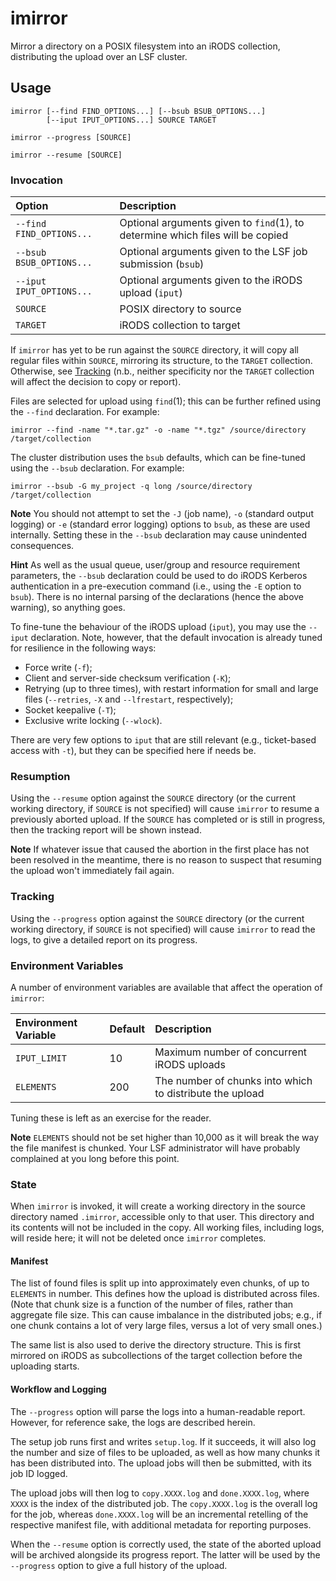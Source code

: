 # imirror

Mirror a directory on a POSIX filesystem into an iRODS collection,
distributing the upload over an LSF cluster.

## Usage

    imirror [--find FIND_OPTIONS...] [--bsub BSUB_OPTIONS...]
            [--iput IPUT_OPTIONS...] SOURCE TARGET

    imirror --progress [SOURCE]

    imirror --resume [SOURCE]

### Invocation

| Option                   | Description                               |
| :----------------------- | :---------------------------------------- |
| `--find FIND_OPTIONS...` | Optional arguments given to `find`(1), to determine which files will be copied |
| `--bsub BSUB_OPTIONS...` | Optional arguments given to the LSF job submission (`bsub`) |
| `--iput IPUT_OPTIONS...` | Optional arguments given to the iRODS upload (`iput`) |
| `SOURCE`                 | POSIX directory to source                 |
| `TARGET`                 | iRODS collection to target                |

If `imirror` has yet to be run against the `SOURCE` directory, it will
copy all regular files within `SOURCE`, mirroring its structure, to the
`TARGET` collection. Otherwise, see [Tracking](#tracking) (n.b., neither
specificity nor the `TARGET` collection will affect the decision to copy
or report).

Files are selected for upload using `find`(1); this can be further
refined using the `--find` declaration. For example:

    imirror --find -name "*.tar.gz" -o -name "*.tgz" /source/directory /target/collection

The cluster distribution uses the `bsub` defaults, which can be
fine-tuned using the `--bsub` declaration. For example:

    imirror --bsub -G my_project -q long /source/directory /target/collection

**Note** You should not attempt to set the `-J` (job name), `-o`
(standard output logging) or `-e` (standard error logging) options to
`bsub`, as these are used internally. Setting these in the `--bsub`
declaration may cause unindented consequences.

**Hint** As well as the usual queue, user/group and resource requirement
parameters, the `--bsub` declaration could be used to do iRODS Kerberos
authentication in a pre-execution command (i.e., using the `-E` option
to `bsub`). There is no internal parsing of the declarations (hence the
above warning), so anything goes.

To fine-tune the behaviour of the iRODS upload (`iput`), you may use the
`--iput` declaration. Note, however, that the default invocation is
already tuned for resilience in the following ways:

* Force write (`-f`);
* Client and server-side checksum verification (`-K`);
* Retrying (up to three times), with restart information for small and
  large files (`--retries`, `-X` and `--lfrestart`, respectively);
* Socket keepalive (`-T`);
* Exclusive write locking (`--wlock`).

There are very few options to `iput` that are still relevant (e.g.,
ticket-based access with `-t`), but they can be specified here if needs
be.

### Resumption

Using the `--resume` option against the `SOURCE` directory (or the
current working directory, if `SOURCE` is not specified) will cause
`imirror` to resume a previously aborted upload. If the `SOURCE` has
completed or is still in progress, then the tracking report will be
shown instead.

**Note** If whatever issue that caused the abortion in the first place
has not been resolved in the meantime, there is no reason to suspect
that resuming the upload won't immediately fail again.

### Tracking

Using the `--progress` option against the `SOURCE` directory (or the
current working directory, if `SOURCE` is not specified) will cause
`imirror` to read the logs, to give a detailed report on its progress.

### Environment Variables

A number of environment variables are available that affect the
operation of `imirror`:

| Environment Variable | Default | Description                         |
| :------------------- | :------ | :---------------------------------- |
| `IPUT_LIMIT`         | 10      | Maximum number of concurrent iRODS uploads |
| `ELEMENTS`           | 200     | The number of chunks into which to distribute the upload |

Tuning these is left as an exercise for the reader.

**Note** `ELEMENTS` should not be set higher than 10,000 as it will
break the way the file manifest is chunked. Your LSF administrator will
have probably complained at you long before this point.

### State

When `imirror` is invoked, it will create a working directory in the
source directory named `.imirror`, accessible only to that user. This
directory and its contents will not be included in the copy. All working
files, including logs, will reside here; it will not be deleted once
`imirror` completes.

#### Manifest

The list of found files is split up into approximately even chunks, of
up to `ELEMENTS` in number. This defines how the upload is distributed
across files. (Note that chunk size is a function of the number of
files, rather than aggregate file size. This can cause imbalance in the
distributed jobs; e.g., if one chunk contains a lot of very large files,
versus a lot of very small ones.)

The same list is also used to derive the directory structure. This is
first mirrored on iRODS as subcollections of the target collection
before the uploading starts.

#### Workflow and Logging

The `--progress` option will parse the logs into a human-readable
report. However, for reference sake, the logs are described herein.

The setup job runs first and writes `setup.log`. If it succeeds, it will
also log the number and size of files to be uploaded, as well as how
many chunks it has been distributed into. The upload jobs will then be
submitted, with its job ID logged.

The upload jobs will then log to `copy.XXXX.log` and `done.XXXX.log`,
where `XXXX` is the index of the distributed job. The `copy.XXXX.log` is
the overall log for the job, whereas `done.XXXX.log` will be an
incremental retelling of the respective manifest file, with additional
metadata for reporting purposes.

When the `--resume` option is correctly used, the state of the aborted
upload will be archived alongside its progress report. The latter will
be used by the `--progress` option to give a full history of the upload.
